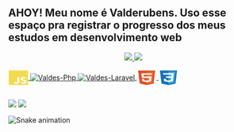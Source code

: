 ## AHOY! Meu nome é Valderubens. Uso esse espaço pra registrar o progresso dos meus estudos em desenvolvimento web
<div align="center">
  <a href="https://github.com/valderubens">
  <img height="180em" src="https://github-readme-stats.vercel.app/api?username=valderubens&show_icons=true&theme=vision-friendly-dark&include_all_commits=true&count_private=true"/>
  <img height="180em" src="https://github-readme-stats.vercel.app/api/top-langs/?username=valderubens&layout=compact&langs_count=7&theme=vision-friendly-dark"/>
</div>
<div style="display: inline_block"><br>
  <img align="center" alt="Valdes-Js" height="30" width="40" src="https://raw.githubusercontent.com/devicons/devicon/master/icons/javascript/javascript-plain.svg">
  <img align="center" alt="Valdes-Php" height="30" width="40" src"https://www.svgrepo.com/show/354180/php.svg">
  <img align="center" alt="Valdes-Laravel" height="30" width="40" src="https://www.svgrepo.com/show/353985/laravel.svg">
  <img align="center" alt="Valdes-HTML" height="30" width="40" src="https://raw.githubusercontent.com/devicons/devicon/master/icons/html5/html5-original.svg">
  <img align="center" alt="Valdes-CSS" height="30" width="40" src="https://raw.githubusercontent.com/devicons/devicon/master/icons/css3/css3-original.svg">
</div>

##

<div> 
  <a href = "mailto:valderubenss@gmail.com"><img src="https://img.shields.io/badge/-Gmail-%23333?style=for-the-badge&logo=gmail&logoColor=white" target="_blank"></a>
  <a href="https://www.linkedin.com/in/valderubens-soares-dias-junior-79a5b1244/" target="_blank"><img src="https://img.shields.io/badge/-LinkedIn-%230077B5?style=for-the-badge&logo=linkedin&logoColor=white" target="_blank"></a> 
 
![Snake animation](https://github.com/valderubens/valderubens/blob/output/github-contribution-grid-snake.svg)
 
</div>

##


<!--
**valderubens/valderubens** is a ✨ _special_ ✨ repository because its `README.md` (this file) appears on your GitHub profile.

Here are some ideas to get you started:

- 🔭 I’m currently working on ...
- 🌱 I’m currently learning ...
- 👯 I’m looking to collaborate on ...
- 🤔 I’m looking for help with ...
- 💬 Ask me about ...
- 📫 How to reach me: ...
- 😄 Pronouns: ...
- ⚡ Fun fact: ...
-->
